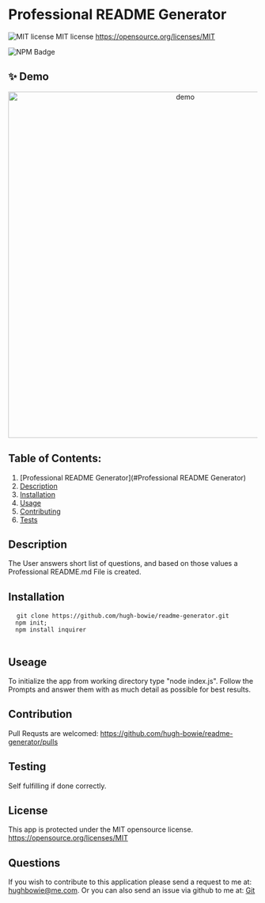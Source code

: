 

  # Professional README Generator
 
  ![MIT license](https://img.shields.io/badge/License-MIT-yellow.svg)
  MIT license https://opensource.org/licenses/MIT
  
  ![NPM Badge](https://img.shields.io/npm/v/readme-md-generator.svg?orange=blue)


## ✨ Demo
<p align="center">
  <img width="700" align="center" src='https://github.com/hugh-bowie/readme-generator/blob/main/assets/readme-generator-walkthrough.mp4' alt='demo'/>
  </p>
  
 
  
  ## Table of Contents:

  1. [Professional README Generator](#Professional README Generator)
  2. [Description](###description)
  3. [Installation](###installation) 
  4. [Usage](###usage) 
  5. [Contributing](###contributing)
  6. [Tests](###tests)
 


  ## Description 


  The User answers short list of questions, and based on those values a Professional README.md File is created. 


  ## Installation
  <pre>
  <code>git clone https://github.com/hugh-bowie/readme-generator.git
  npm init;
  npm install inquirer</code>
  </pre>
  
  ## Useage 
  
  To initialize the app from working directory type "node index.js".
  Follow the Prompts and answer them with as much detail as possible for best results.


  ## Contribution

  Pull Requsts are welcomed:
  https://github.com/hugh-bowie/readme-generator/pulls


  ## Testing


  Self fulfilling if done correctly.


  ## License
  
  
  This app is protected under the MIT opensource license.
  https://opensource.org/licenses/MIT


  ## Questions


  If you wish to contribute to this application please send a request to me at: hughbowie@me.com.
  Or you can also send an issue via github to me at: [Git](github.com/hugh-bowie/)

  
